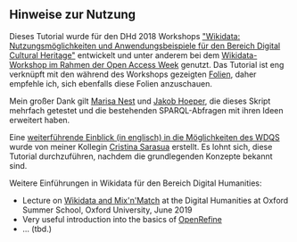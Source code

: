 ## Hinweise zur Nutzung
Dieses Tutorial wurde für den DHd 2018 Workshops ["Wikidata: Nutzungsmöglichkeiten und Anwendungsbeispiele für den Bereich Digital Cultural Heritage"](https://blogs.fu-berlin.de/dhd2018_wikidata-workshop) entwickelt und unter anderem bei dem [Wikidata-Workshop im Rahmen der Open Access Week](https://www.fu-berlin.de/sites/open_access/weiteres/Veranstaltungen/oa-week-2018_wikidata_workshop/) genutzt. Das Tutorial ist eng verknüpft mit den während des Workshops gezeigten [Folien](https://zenodo.org/record/1190807#.W9Maz3ozbUI), daher empfehle ich, sich ebenfalls diese Folien anzuschauen. 

Mein großer Dank gilt [Marisa Nest](https://github.com/marisanest) und [Jakob Hoeper](https://github.com/JKatzwinkel), die dieses Skript mehrfach getestet und die bestehenden SPARQL-Abfragen mit ihren Ideen erweitert haben.

Eine [weiterführende Einblick (in englisch) in die Möglichkeiten des WDQS](http://paws-public.wmflabs.org/paws-public/User:Criscod/Wikidata_Zurich/Semantic%20Web%20Engineering%20(UZH)%20-%20Wikidata.ipynb) wurde von meiner Kollegin [Cristina Sarasua](https://www.ifi.uzh.ch/en/ddis/people/sarasua.html) erstellt. Es lohnt sich, diese Tutorial durchzuführen, nachdem die grundlegenden Konzepte bekannt sind. 

Weitere Einführungen in Wikidata für den Bereich Digital Humanities:
* Lecture on [Wikidata and Mix'n'Match](https://drive.google.com/file/d/1E4OFIAqV8Cx4Uep19iRHfHXIr-f09j8G/view) at the Digital Humanities at Oxford Summer School, Oxford University, June 2019
* Very useful introduction into the basics of [OpenRefine](https://media.ed.ac.uk/media/OpenRefine+Beginners+Tutorial/0_y5bxsswq)
* ... (tbd.)
